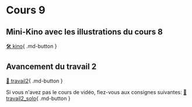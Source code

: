 # Cours 9    

## Mini-Kino avec les illustrations du cours 8
[🛠️ kino](exercices_ae/kino.md){ .md-button }          

## Avancement du travail 2   
[💼 travail2](exercices_ae/travail2.md){ .md-button }          

Si vous n'avez pas le cours de vidéo, fiez-vous aux consignes suivantes: 
[💼 travail2_solo](exercices_ae/travail2_solo.md){ .md-button }          
